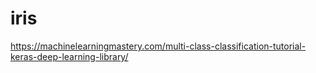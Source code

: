 # iris
https://machinelearningmastery.com/multi-class-classification-tutorial-keras-deep-learning-library/

